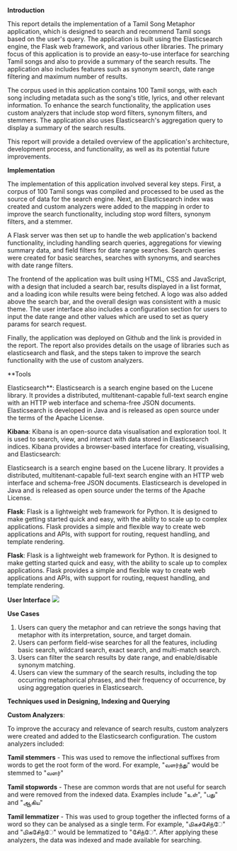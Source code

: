**Introduction**

This report details the implementation of a Tamil Song Metaphor application, which is designed to search and recommend Tamil songs based on the user's query. The application is built using the Elasticsearch engine, the Flask web framework, and various other libraries. The primary focus of this application is to provide an easy-to-use interface for searching Tamil songs and also to provide a summary of the search results. The application also includes features such as synonym search, date range filtering and maximum number of results.

The corpus used in this application contains 100 Tamil songs, with each song including metadata such as the song's title, lyrics, and other relevant information. To enhance the search functionality, the application uses custom analyzers that include stop word filters, synonym filters, and stemmers. The application also uses Elasticsearch's aggregation query to display a summary of the search results.

This report will provide a detailed overview of the application's architecture, development process, and functionality, as well as its potential future improvements.

**Implementation**

The implementation of this application involved several key steps. First, a corpus of 100 Tamil songs was compiled and processed to be used as the source of data for the search engine. Next, an Elasticsearch index was created and custom analyzers were added to the mapping in order to improve the search functionality, including stop word filters, synonym filters, and a stemmer.

A Flask server was then set up to handle the web application's backend functionality, including handling search queries, aggregations for viewing summary data, and field filters for date range searches. Search queries were created for basic searches, searches with synonyms, and searches with date range filters.

The frontend of the application was built using HTML, CSS and JavaScript, with a design that included a search bar, results displayed in a list format, and a loading icon while results were being fetched. A logo was also added above the search bar, and the overall design was consistent with a music theme. The user interface also includes a configuration section for users to input the date range and other values which are used to set as query params for search request.

Finally, the application was deployed on Github and the link is provided in the report. The report also provides details on the usage of libraries such as elasticsearch and flask, and the steps taken to improve the search functionality with the use of custom analyzers.


**Tools

Elasticsearch**: Elasticsearch is a search engine based on the Lucene library. It provides a distributed, multitenant-capable full-text search engine with an HTTP web interface and schema-free JSON documents. Elasticsearch is developed in Java and is released as open source under the terms of the Apache License.

**Kibana**: Kibana is an open-source data visualisation and exploration tool. It is used to search, view, and interact with data stored in Elasticsearch indices. Kibana provides a browser-based interface for creating, visualising, and Elasticsearch:

Elasticsearch is a search engine based on the Lucene library. It provides a distributed, multitenant-capable full-text search engine with an HTTP web interface and schema-free JSON documents. Elasticsearch is developed in Java and is released as open source under the terms of the Apache License.

**Flask**: Flask is a lightweight web framework for Python. It is designed to make getting started quick and easy, with the ability to scale up to complex applications. Flask provides a simple and flexible way to create web applications and APIs, with support for routing, request handling, and template rendering.

**Flask**: Flask is a lightweight web framework for Python. It is designed to make getting started quick and easy, with the ability to scale up to complex applications. Flask provides a simple and flexible way to create web applications and APIs, with support for routing, request handling, and template rendering.


**User Interface**
![](Aspose.Words.4fb90d0a-d500-44a5-b13f-e7e1c943d006.001.png)

**Use Cases**

1. Users can query the metaphor and can retrieve the songs having that metaphor with its interpretation, source, and target domain.
1. Users can perform field-wise searches for all the features, including basic search, wildcard search, exact search, and multi-match search.
1. Users can filter the search results by date range, and enable/disable synonym matching.
1. Users can view the summary of the search results, including the top occurring metaphorical phrases, and their frequency of occurrence, by using aggregation queries in Elasticsearch.

**Techniques used in Designing, Indexing and Querying**

**Custom Analyzers**:

To improve the accuracy and relevance of search results, custom analyzers were created and added to the Elasticsearch configuration. The custom analyzers included:

**Tamil stemmers** - This was used to remove the inflectional suffixes from words to get the root form of the word. For example, "வளர்ந்து" would be stemmed to "வளர்"

**Tamil stopwords** - These are common words that are not useful for search and were removed from the indexed data. Examples include "உள்", "பது" and "ஆகிய"

**Tamil lemmatizer** - This was used to group together the inflected forms of a word so they can be analysed as a single term. For example, "மிகச்சிேந்ே" and "மிகசிேந்ே" would be lemmatized to "சிேந்ே". After applying these analyzers, the data was indexed and made available for searching.
